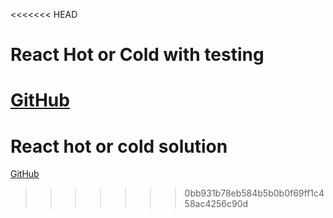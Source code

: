 <<<<<<< HEAD
# React Hot or Cold with testing

[GitHub](https://github.com/Thinkful-Ed/react-hot-cold-testing)
=======
# React hot or cold solution

[GitHub](https://github.com/Thinkful-Ed/react-hot-cold)

>>>>>>> 0bb931b78eb584b5b0b0f69ff1c458ac4256c90d
